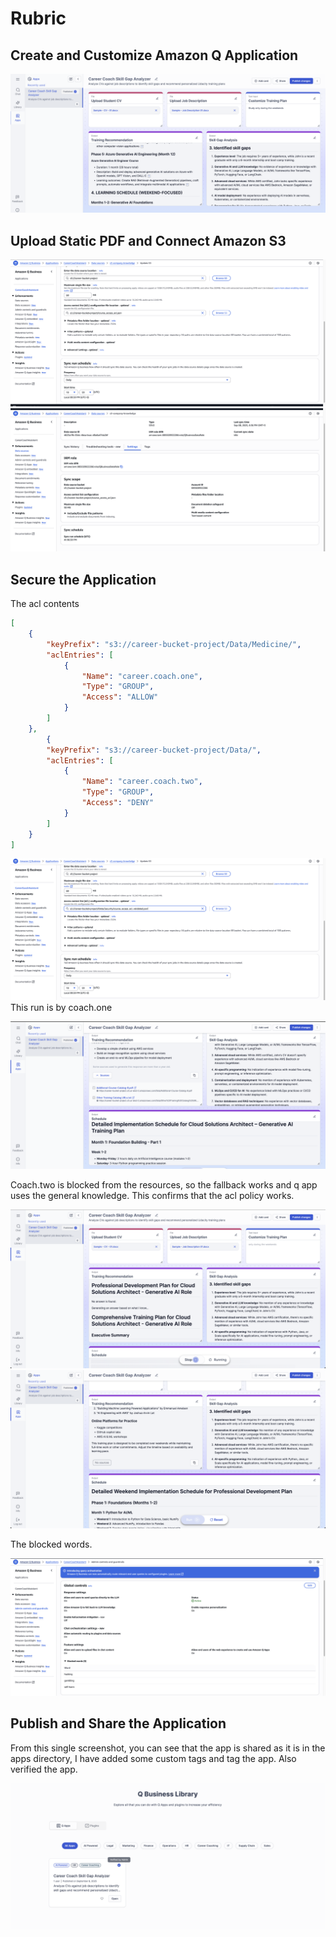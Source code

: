 # Rubric


## Create and Customize Amazon Q Application

![First](./initial-application-schedule-in-training.png)


## Upload Static PDF and Connect Amazon S3

![Second](./daily-sync-s3-update-1.png)
![Second](./daily-sync-s3-update-2.png)


## Secure the Application

The acl contents 
```json
[
    {
        "keyPrefix": "s3://career-bucket-project/Data/Medicine/",
        "aclEntries": [
            {
                "Name": "career.coach.one",
                "Type": "GROUP",
                "Access": "ALLOW"
            }
        ]
    },
        {
        "keyPrefix": "s3://career-bucket-project/Data/",
        "aclEntries": [
            {
                "Name": "career.coach.two",
                "Type": "GROUP",
                "Access": "DENY"
            }
        ]
    }
]

```
![Third](./acl-s3.png)
This run is by coach.one

![Third](./coach-one.png)

Coach.two is blocked from the resources, so the fallback works and q app uses the general knowledge. This confirms that the acl policy works. 


![Third](./acl-coachtwo.png)
![Third](./acl-coachtwo-2.png)

The blocked words.

![Third](./blocked-words.png)

## Publish and Share the Application

From this single screenshot, you can see that the app is shared as it is in the apps directory, I have added some custom tags and tag the app. Also verified the app. 

![Fourth](custom-tags-verified.png)


